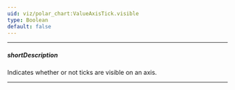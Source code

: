 ```yaml
---
uid: viz/polar_chart:ValueAxisTick.visible
type: Boolean
default: false
---
```

---
##### shortDescription
Indicates whether or not ticks are visible on an axis.

---
